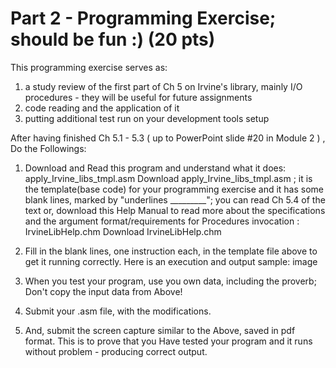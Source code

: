 # Part 2 - Programming Exercise; should be fun :) (20 pts)

This programming exercise serves as:
1. a study review of the first part of Ch 5 on Irvine's library, mainly I/O procedures - they will be useful for future assignments
2. code reading and the application of it
3. putting additional test run on your development tools setup

After having finished Ch 5.1 - 5.3 ( up to PowerPoint slide #20 in Module 2 ) , Do the Followings:
1) Download and Read this program and understand what it does: apply_Irvine_libs_tmpl.asm Download apply_Irvine_libs_tmpl.asm  ; it is the template(base code) for your programming exercise and it has some blank lines, marked by "underlines _________"; you can read Ch 5.4 of the text or, download this Help Manual to read more about the specifications and the argument format/requirements for Procedures invocation : IrvineLibHelp.chm Download IrvineLibHelp.chm 
2) Fill in the blank lines, one instruction each, in the template file above to get it running correctly. Here is an execution and output sample:
image

3) When you test your program, use you own data, including the proverb; Don't copy the input data from Above!

4) Submit your .asm file, with the modifications.

5) And, submit the screen capture similar to the Above, saved in pdf format. This is to prove that you Have tested your program and it runs without problem - producing correct output.

